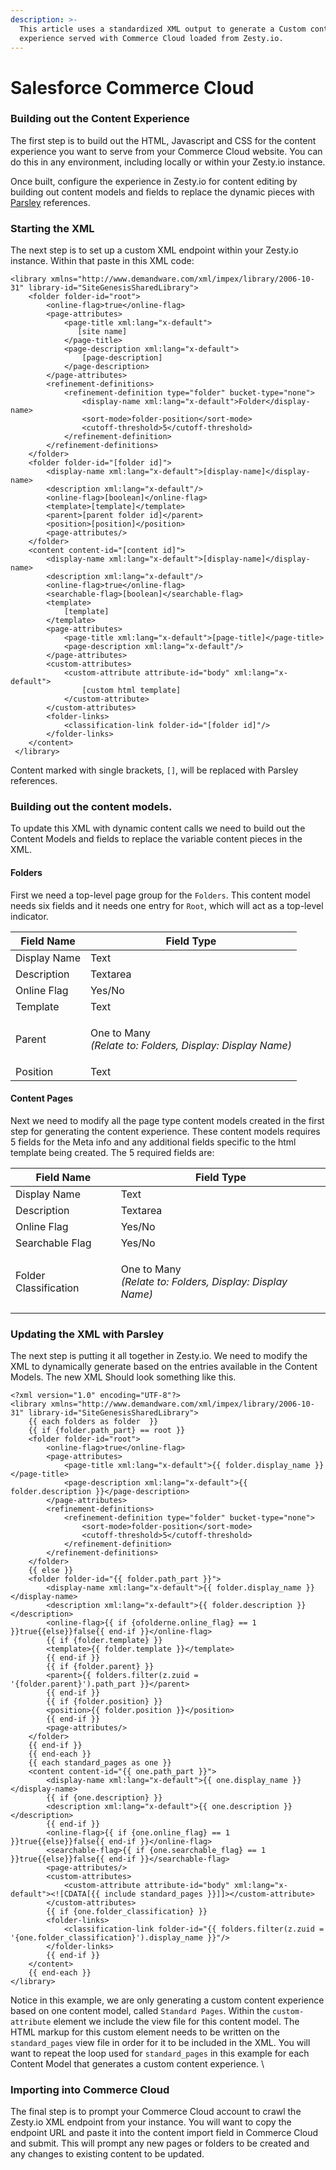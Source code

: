 ```yaml
---
description: >-
  This article uses a standardized XML output to generate a Custom content
  experience served with Commerce Cloud loaded from Zesty.io.
---
```


# Salesforce Commerce Cloud

### Building out the Content Experience

The first step is to build out the HTML, Javascript and CSS for the content experience you want to serve from your Commerce Cloud website. You can do this in any environment, including locally or within your Zesty.io instance.&#x20;

Once built, configure the experience in Zesty.io for content editing by building out content models and fields to replace the dynamic pieces with [Parsley](../services/web-engine/view-templating.md#zesty-ios-templating-language-parsley) references.&#x20;

### Starting the XML <a href="#starting-the-xml" id="starting-the-xml"></a>

The next step is to set up a custom XML endpoint within your Zesty.io instance. Within that paste in this XML code:

```markup
<library xmlns="http://www.demandware.com/xml/impex/library/2006-10-31" library-id="SiteGenesisSharedLibrary">
    <folder folder-id="root">
        <online-flag>true</online-flag>
        <page-attributes>
            <page-title xml:lang="x-default">
               [site name]
            </page-title>
            <page-description xml:lang="x-default">
                [page-description]
            </page-description>
        </page-attributes>
        <refinement-definitions>
            <refinement-definition type="folder" bucket-type="none">
                <display-name xml:lang="x-default">Folder</display-name>
                <sort-mode>folder-position</sort-mode>
                <cutoff-threshold>5</cutoff-threshold>
            </refinement-definition>
        </refinement-definitions>
    </folder>
    <folder folder-id="[folder id]">
        <display-name xml:lang="x-default">[display-name]</display-name>
        <description xml:lang="x-default"/>
        <online-flag>[boolean]</online-flag>
		<template>[template]</template>
		<parent>[parent folder id]</parent>
		<position>[position]</position>
        <page-attributes/>
    </folder>
    <content content-id="[content id]">
        <display-name xml:lang="x-default">[display-name]</display-name>
        <description xml:lang="x-default"/>
        <online-flag>true</online-flag>
        <searchable-flag>[boolean]</searchable-flag>
        <template>
            [template]        
        </template>
        <page-attributes>
            <page-title xml:lang="x-default">[page-title]</page-title>
            <page-description xml:lang="x-default"/>
        </page-attributes>
        <custom-attributes>
            <custom-attribute attribute-id="body" xml:lang="x-default"> 
                [custom html template]
            </custom-attribute>
        </custom-attributes>
        <folder-links>
            <classification-link folder-id="[folder id]"/>
        </folder-links>
    </content>
 </library>
```

&#x20;Content marked with single brackets, `[]`, will be replaced with Parsley references.

### Building out the content models. <a href="#building-out-the-content-models" id="building-out-the-content-models"></a>

To update this XML with dynamic content calls we need to build out the Content Models and fields to replace the variable content pieces in the XML.

#### Folders <a href="#folders" id="folders"></a>

First we need a top-level page group for the `Folders`. This content model needs six fields and it needs one entry for `Root`, which will act as a top-level indicator.

| Field Name   | Field Type                                                                  |
| ------------ | --------------------------------------------------------------------------- |
| Display Name | Text                                                                        |
| Description  | Textarea                                                                    |
| Online Flag  | Yes/No                                                                      |
| Template     | Text                                                                        |
| Parent       | <p>One to Many <br><em>(Relate to: Folders, Display: Display Name)</em></p> |
| Position     | Text                                                                        |

#### Content Pages

Next we need to modify all the page type content models created in the first step for generating the content experience. These content models requires 5 fields for the Meta info and any additional fields specific to the html template being created. The 5 required fields are:

| Field Name            | Field Type                                                                  |
| --------------------- | --------------------------------------------------------------------------- |
| Display Name          | Text                                                                        |
| Description           | Textarea                                                                    |
| Online Flag           | Yes/No                                                                      |
| Searchable Flag       | Yes/No                                                                      |
| Folder Classification | <p>One to Many <br><em>(Relate to: Folders, Display: Display Name)</em></p> |

### Updating the XML with Parsley

The next step is putting it all together in Zesty.io. We need to modify the XML to dynamically generate based on the entries available in the Content Models. The new XML Should look something like this.&#x20;

```markup
<?xml version="1.0" encoding="UTF-8"?>
<library xmlns="http://www.demandware.com/xml/impex/library/2006-10-31" library-id="SiteGenesisSharedLibrary">
	{{ each folders as folder  }}
	{{ if {folder.path_part} == root }}
	<folder folder-id="root">
		<online-flag>true</online-flag>
		<page-attributes>
			<page-title xml:lang="x-default">{{ folder.display_name }}</page-title>
			<page-description xml:lang="x-default">{{ folder.description }}</page-description>
		</page-attributes>
		<refinement-definitions>
			<refinement-definition type="folder" bucket-type="none">
				<sort-mode>folder-position</sort-mode>
				<cutoff-threshold>5</cutoff-threshold>
			</refinement-definition>
		</refinement-definitions>
	</folder>
	{{ else }}
	<folder folder-id="{{ folder.path_part }}">
		<display-name xml:lang="x-default">{{ folder.display_name }}</display-name>
		<description xml:lang="x-default">{{ folder.description }}</description>
		<online-flag>{{ if {ofolderne.online_flag} == 1 }}true{{else}}false{{ end-if }}</online-flag>
		{{ if {folder.template} }}
		<template>{{ folder.template }}</template>
		{{ end-if }}
		{{ if {folder.parent} }}
		<parent>{{ folders.filter(z.zuid = '{folder.parent}').path_part }}</parent>
		{{ end-if }}
		{{ if {folder.position} }}
		<position>{{ folder.position }}</position>
		{{ end-if }}
		<page-attributes/>
	</folder>
	{{ end-if }}
	{{ end-each }}	
	{{ each standard_pages as one }}
	<content content-id="{{ one.path_part }}">
		<display-name xml:lang="x-default">{{ one.display_name }}</display-name>
		{{ if {one.description} }}
		<description xml:lang="x-default">{{ one.description }}</description>
		{{ end-if }}
		<online-flag>{{ if {one.online_flag} == 1 }}true{{else}}false{{ end-if }}</online-flag>
		<searchable-flag>{{ if {one.searchable_flag} == 1 }}true{{else}}false{{ end-if }}</searchable-flag>
		<page-attributes/>
		<custom-attributes>
			<custom-attribute attribute-id="body" xml:lang="x-default"><![CDATA[{{ include standard_pages }}]]></custom-attribute>
		</custom-attributes>
		{{ if {one.folder_classification} }}
		<folder-links>
			<classification-link folder-id="{{ folders.filter(z.zuid = '{one.folder_classification}').display_name }}"/>
		</folder-links>
		{{ end-if }}
	</content>
	{{ end-each }}
</library>
```

Notice in this example, we are only generating a custom content experience based on one content model, called `Standard Pages`. Within the `custom-attribute` element we include the view file for this content model. The HTML markup for this custom element needs to be written on the `standard_pages` view file in order for it to be included in the XML. You will want to repeat the loop used for `standard_pages` in this example for each Content Model that generates a custom content experience. \


### Importing into Commerce Cloud

The final step is to prompt your Commerce Cloud account to crawl the Zesty.io XML endpoint from your instance. You will want to copy the endpoint URL and paste it into the content import field in Commerce Cloud and submit. This will prompt any new pages or folders to be created and any changes to existing content to be updated.&#x20;
